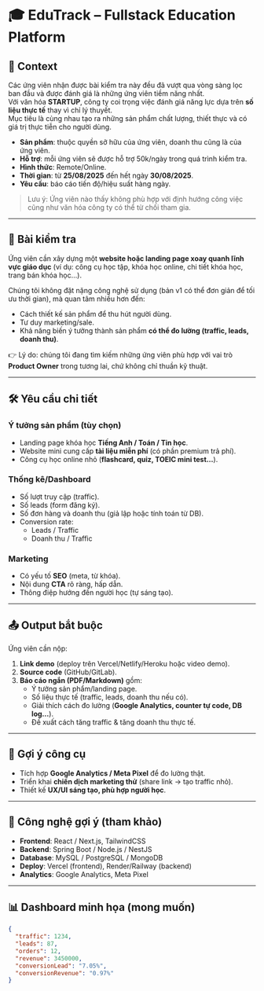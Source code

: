 # 🎓 EduTrack – Fullstack Education Platform

## 📌 Context
Các ứng viên nhận được bài kiểm tra này đều đã vượt qua vòng sàng lọc ban đầu và được đánh giá là những ứng viên tiềm năng nhất.  
Với văn hóa **STARTUP**, công ty coi trọng việc đánh giá năng lực dựa trên **số liệu thực tế** thay vì chỉ lý thuyết.  
Mục tiêu là cùng nhau tạo ra những sản phẩm chất lượng, thiết thực và có giá trị thực tiễn cho người dùng.  

- **Sản phẩm**: thuộc quyền sở hữu của ứng viên, doanh thu cũng là của ứng viên.  
- **Hỗ trợ**: mỗi ứng viên sẽ được hỗ trợ 50k/ngày trong quá trình kiểm tra.  
- **Hình thức**: Remote/Online.  
- **Thời gian**: từ **25/08/2025** đến hết ngày **30/08/2025**.  
- **Yêu cầu**: báo cáo tiến độ/hiệu suất hàng ngày.  

> Lưu ý: Ứng viên nào thấy không phù hợp với định hướng công việc cũng như văn hóa công ty có thể từ chối tham gia.  

---

## 🎯 Bài kiểm tra
Ứng viên cần xây dựng một **website hoặc landing page xoay quanh lĩnh vực giáo dục** (ví dụ: công cụ học tập, khóa học online, chi tiết khóa học, trang bán khóa học…).  

Chúng tôi không đặt nặng công nghệ sử dụng (bản v1 có thể đơn giản để tối ưu thời gian), mà quan tâm nhiều hơn đến:  
- Cách thiết kế sản phẩm để thu hút người dùng.  
- Tư duy marketing/sale.  
- Khả năng biến ý tưởng thành sản phẩm **có thể đo lường (traffic, leads, doanh thu)**.  

👉 Lý do: chúng tôi đang tìm kiếm những ứng viên phù hợp với vai trò **Product Owner** trong tương lai, chứ không chỉ thuần kỹ thuật.  

---

## 🛠 Yêu cầu chi tiết
### Ý tưởng sản phẩm (tùy chọn)
- Landing page khóa học **Tiếng Anh / Toán / Tin học**.  
- Website mini cung cấp **tài liệu miễn phí** (có phần premium trả phí).  
- Công cụ học online nhỏ (**flashcard, quiz, TOEIC mini test…**).  

### Thống kê/Dashboard
- Số lượt truy cập (traffic).  
- Số leads (form đăng ký).  
- Số đơn hàng và doanh thu (giả lập hoặc tính toán từ DB).  
- Conversion rate:  
  - Leads / Traffic  
  - Doanh thu / Traffic  

### Marketing
- Có yếu tố **SEO** (meta, từ khóa).  
- Nội dung **CTA** rõ ràng, hấp dẫn.  
- Thông điệp hướng đến người học (tự sáng tạo).  

---

## 📤 Output bắt buộc
Ứng viên cần nộp:  
1. **Link demo** (deploy trên Vercel/Netlify/Heroku hoặc video demo).  
2. **Source code** (GitHub/GitLab).  
3. **Báo cáo ngắn (PDF/Markdown)** gồm:  
   - Ý tưởng sản phẩm/landing page.  
   - Số liệu thực tế (traffic, leads, doanh thu nếu có).  
   - Giải thích cách đo lường (**Google Analytics, counter tự code, DB log…**).  
   - Đề xuất cách tăng traffic & tăng doanh thu thực tế.  

---

## 🔧 Gợi ý công cụ
- Tích hợp **Google Analytics / Meta Pixel** để đo lường thật.  
- Triển khai **chiến dịch marketing thử** (share link → tạo traffic nhỏ).  
- Thiết kế **UX/UI sáng tạo, phù hợp người học**.  

---

## 🚀 Công nghệ gợi ý (tham khảo)
- **Frontend**: React / Next.js, TailwindCSS  
- **Backend**: Spring Boot / Node.js / NestJS  
- **Database**: MySQL / PostgreSQL / MongoDB  
- **Deploy**: Vercel (frontend), Render/Railway (backend)  
- **Analytics**: Google Analytics, Meta Pixel  

---

## 📊 Dashboard minh họa (mong muốn)
```json
{
  "traffic": 1234,
  "leads": 87,
  "orders": 12,
  "revenue": 3450000,
  "conversionLead": "7.05%",
  "conversionRevenue": "0.97%"
}
